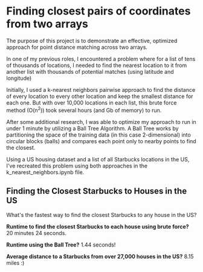 # Finding closest pairs of coordinates from two arrays

The purpose of this project is to demonstrate an effective, optimized approach for point distance matching across two arrays. 

In one of my previous roles, I encountered a problem where for a list of tens of thousands of locations, I needed to find the nearest location to it from another list with thousands of potential matches (using latitude and longitude)

Initially, I used a k-nearest neighbors pairwise approach to find the distance of every location to every other location and keep the smallest distance for each one. But with over 10,000 locations in each list, this brute force method (O(n<sup>2</sup>)) took several hours (and Gb of memory) to run.

After some additional research, I was able to optimize my approach to run in under 1 minute by utilizing a Ball Tree Algorithm.
A Ball Tree works by partitioning the space of the training data (in this case 2-dimensional) into circular blocks (balls) and compares each point only to nearby points to find the closest.

Using a US housing dataset and a list of all Starbucks locations in the US, I've recreated this problem using both approaches in the k_nearest_neighbors.ipynb file.

## Finding the Closest Starbucks to Houses in the US

What's the fastest way to find the closest Starbucks to any house in the US?

**Runtime to find the closest Starbucks to each house using brute force?** 20 minutes 24 seconds.

**Runtime using the Ball Tree?** 1.44 seconds!

**Average distance to a Starbucks from over 27,000 houses in the US?** 8.15 miles :)
